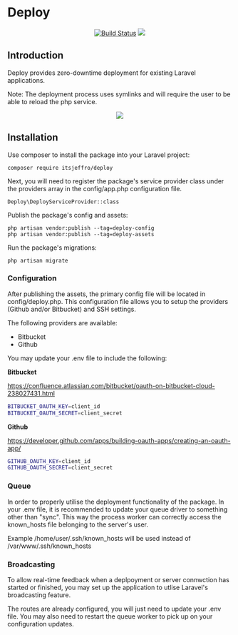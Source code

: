 # Deploy

<p align="center">
    <a href="https://travis-ci.org/itsjeffro/deploy"><img src="https://travis-ci.org/itsjeffro/deploy.svg?branch=master" alt="Build Status"></a>
    <a href="https://packagist.org/packages/itsjeffro/deploy"><img src="https://poser.pugx.org/itsjeffro/deploy/license.svg"></a>
</p>

## Introduction
Deploy provides zero-downtime deployment for existing Laravel applications.

Note: The deployment process uses symlinks and will require the user to be able to reload the php service.

<p align="center">
    <img src="https://res.cloudinary.com/dz4tjswiv/image/upload/v1547982989/deploy.png">
</p>

## Installation
Use composer to install the package into your Laravel project:
```
composer require itsjeffro/deploy
```

Next, you will need to register the package's service provider class under the providers array 
in the config/app.php configuration file.

```
Deploy\DeployServiceProvider::class
```

Publish the package's config and assets:
```
php artisan vendor:publish --tag=deploy-config
php artisan vendor:publish --tag=deploy-assets
```

Run the package's migrations:
```
php artisan migrate
```

### Configuration
After publishing the assets, the primary config file will be located in config/deploy.php. This configuration file allows
you to setup the providers (Github and/or Bitbucket) and SSH settings.

The following providers are available:

- Bitbucket
- Github

You may update your .env file to include the following:

__Bitbucket__

https://confluence.atlassian.com/bitbucket/oauth-on-bitbucket-cloud-238027431.html
```bash
BITBUCKET_OAUTH_KEY=client_id
BITBUCKET_OAUTH_SECRET=client_secret
```
__Github__

https://developer.github.com/apps/building-oauth-apps/creating-an-oauth-app/
```bash
GITHUB_OAUTH_KEY=client_id
GITHUB_OAUTH_SECRET=client_secret
```

### Queue
In order to properly utilise the deployment functionality of the package. In your .env file, it is recommended to 
update your queue driver to something other than "sync". This way the process worker can correctly access the 
known_hosts file belonging to the server's user. 

Example /home/user/.ssh/known_hosts will be used instead of /var/www/.ssh/known_hosts

### Broadcasting
To allow real-time feedback when a deplpoyment or server connwction has started or finished, you may set up the application 
to utlise Laravel's  broadcasting feature.

The routes are already configured, you will just need to update your .env file. You may also need to restart the queue worker 
to pick up on your configuration updates.
